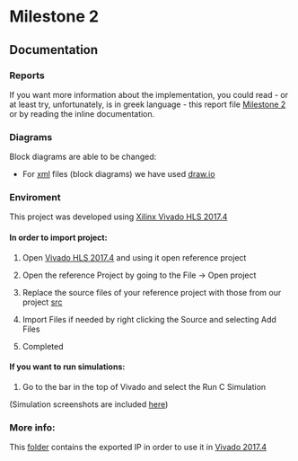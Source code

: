 # Milestone 2

## Documentation
### Reports
If you want more information about the implementation, you could read - or at least try, unfortunately, is in greek language - this report file [Milestone 2](./doc/Milestone-2-Report.pdf) or by reading the inline documentation.

### Diagrams

Block diagrams are able to be changed:
* For [xml](./doc/schematics/) files (block diagrams) we have used [draw.io](https://www.draw.io/)
 

### Enviroment
This project was developed using [Xilinx Vivado HLS 2017.4](https://www.xilinx.com/support/download/index.html/content/xilinx/en/downloadNav/vivado-design-tools/2017-4.html)


#### In order to import project:

1. Open [Vivado HLS 2017.4](https://www.xilinx.com/support/download/index.html/content/xilinx/en/downloadNav/vivado-design-tools/2017-4.html) and using it open reference project

2. Open the reference Project by going to the File -> Open project

3. Replace the source files of your reference project with those from our project [src](./src/) 

4. Import Files if needed by right clicking the Source and selecting Add Files

5. Completed

#### If you want to run simulations:

1. Go to the bar in the top of Vivado and select the Run C Simulation 

(Simulation screenshots are included [here](./doc/sim))


### More info:
This [folder](./IP) contains the exported IP in order to use it in [Vivado 2017.4](https://www.xilinx.com/support/download/index.html/content/xilinx/en/downloadNav/vivado-design-tools/2017-4.html)

